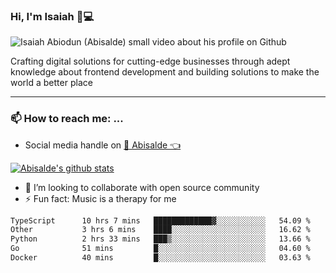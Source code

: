 ### Hi, I'm Isaiah 🌻💻

<img src="https://res.cloudinary.com/abisalde/image/upload/c_scale,h_311,w_816/v1616039512/Abisalde_github.gif" alt="Isaiah Abiodun (Abisalde) small video about his profile on Github">

Crafting digital solutions for cutting-edge businesses through adept knowledge about frontend development and building solutions to make the world a better place
<hr>

### 📫 How to reach me: ...
- Social media handle on <a href="https://twitter.com/abisalde">🔔  Abisalde   👈</a>


[![Abisalde's github stats](https://github-readme-stats.vercel.app/api?username=abisalde)](https://github.com/abisalde/github-readme-stats)

- 👯 I’m looking to collaborate with open source community
- ⚡ Fun fact: Music is a therapy for me


<!--
**abisalde/Abisalde** is a ✨ _special_ ✨ repository because its `README.md` (this file) appears on your GitHub profile.

Here are some ideas to get you started:


- 👯 I’m looking to collaborate with open source community
- 🤔 I’m looking for help with ...
- 💬 Ask me about ...
- 📫 How to reach me: ...
- 😄 Pronouns: ...
- ⚡ Fun fact: ...
-->

<!--START_SECTION:waka-->

```txt
TypeScript      10 hrs 7 mins   █████████████▓░░░░░░░░░░░   54.09 %
Other           3 hrs 6 mins    ████░░░░░░░░░░░░░░░░░░░░░   16.62 %
Python          2 hrs 33 mins   ███▒░░░░░░░░░░░░░░░░░░░░░   13.66 %
Go              51 mins         █░░░░░░░░░░░░░░░░░░░░░░░░   04.60 %
Docker          40 mins         █░░░░░░░░░░░░░░░░░░░░░░░░   03.63 %
```

<!--END_SECTION:waka-->

